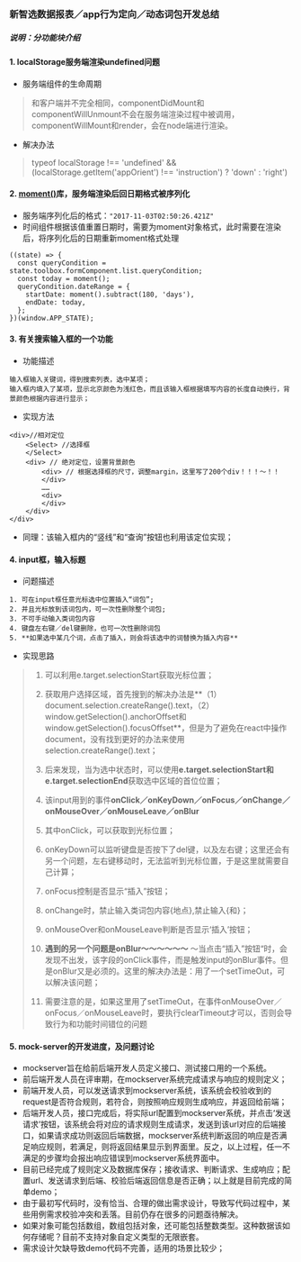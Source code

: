 ### 新智选数据报表／app行为定向／动态词包开发总结
##### *说明：分功能块介绍*

#### 1. localStorage服务端渲染undefined问题
+ 服务端组件的生命周期


> 和客户端并不完全相同，componentDidMount和componentWillUnmount不会在服务端渲染过程中被调用，componentWillMount和render，会在node端进行渲染。

+ 解决办法

> typeof localStorage !== 'undefined' && (localStorage.getItem('appOrient') !== 'instruction') ? 'down' : 'right')

#### 2. [moment()](http://momentjs.cn/)库，服务端渲染后回日期格式被序列化
+ 服务端序列化后的格式：`"2017-11-03T02:50:26.421Z"`
+ 时间组件根据该值重置日期时，需要为moment对象格式，此时需要在渲染后，将序列化后的日期重新moment格式处理

```
((state) => {
  const queryCondition = state.toolbox.formComponent.list.queryCondition;
  const today = moment();
  queryCondition.dateRange = {
    startDate: moment().subtract(180, 'days'),
    endDate: today,
  };
})(window.APP_STATE);
```
#### 3. 有关搜索输入框的一个功能
+ 功能描述

```
输入框输入关键词，得到搜索列表，选中某项；
输入框内填入了某项，显示北京颜色为浅红色，而且该输入框根据填写内容的长度自动换行，背景颜色根据内容进行显示；
```
+ 实现方法

```
<div>//相对定位
	<Select> //选择框
	</Select>
	<div> // 绝对定位，设置背景颜色
		<div> // 根据选择框的尺寸，调整margin，这里写了200个div！！！～！！
		</div>
		……
		<div>
		</div>
	</div>
</div>
```
+ 同理：该输入框内的“竖线”和“查询”按钮也利用该定位实现；

#### 4. input框，输入标题
+ 问题描述

```
1. 可在input框任意光标选中位置插入“词包”;
2. 并且光标放到该词包内，可一次性删除整个词包;
3. 不可手动输入类词包内容
4. 键盘左右键／del键删除，也可一次性删除词包
5. **如果选中某几个词，点击了插入，则会将该选中的词替换为插入内容**
```
+ 实现思路


> 1. 可以利用e.target.selectionStart获取光标位置；
> 
> 2. 获取用户选择区域，首先搜到的解决办法是**（1）document.selection.createRange().text，（2）window.getSelection().anchorOffset和window.getSelection().focusOffset**，但是为了避免在react中操作document，没有找到更好的办法来使用selection.createRange().text；
> 3. 后来发现，当为选中状态时，可以使用**e.target.selectionStart和e.target.selectionEnd**获取选中区域的首位位置；
> 4. 该input用到的事件**onClick／onKeyDown／onFocus／onChange／onMouseOver／onMouseLeave／onBlur**
> 5. 其中onClick，可以获取到光标位置；
> 6. onKeyDown可以监听键盘是否按下了del键，以及左右键；这里还会有另一个问题，左右键移动时，无法监听到光标位置，于是这里就需要自己计算；
> 7. onFocus控制是否显示“插入”按钮；
> 8. onChange时，禁止输入类词包内容{地点},禁止输入{和}；
> 9. onMouseOver和onMouseLeave判断是否显示‘插入’按钮；
> 
> 10. **遇到的另一个问题是onBlur～～～～～～**
>     ～当点击“插入”按钮“时，会发现不出发，该字段的onClick事件，而是触发input的onBlur事件。但是onBlur又是必须的。这里的解决办法是：用了一个setTimeOut，可以解决该问题；
> 11. 需要注意的是，如果这里用了setTimeOut，在事件onMouseOver／onFocus／onMouseLeave时，要执行clearTimeout才可以，否则会导致行为和功能时间错位的问题
> 
> 

#### 5. mock-server的开发进度，及问题讨论
+ mockserver旨在给前后端开发人员定义接口、测试接口用的一个系统。
+ 前后端开发人员在评审期，在mockserver系统完成请求与响应的规则定义；
+ 前端开发人员，可以发送请求到mockserver系统，该系统会校验收到的request是否符合规则，若符合，则按照响应规则生成响应，并返回给前端；
+ 后端开发人员，接口完成后，将实际url配置到mockserver系统，并点击‘发送请求’按钮，该系统会将对应的请求规则生成请求，发送到该url对应的后端接口，如果请求成功则返回后端数据，mockserver系统判断返回的响应是否满足响应规则，若满足，则将返回结果显示到界面里。反之，以上过程，任一不满足的步骤均会报出响应错误到mockserver系统界面中。
+ 目前已经完成了规则定义及数据库保存；接收请求、判断请求、生成响应；配置url、发送请求到后端、校验后端返回信息是否正确；以上就是目前完成的简单demo；
+ 由于最初写代码时，没有恰当、合理的做出需求设计，导致写代码过程中，某些用例需求校验冲突和丢落。目前仍存在很多的问题亟待解决。
+ 如果对象可能包括数组，数组包括对象，还可能包括整数类型。这种数据该如何存储呢？目前不支持对象自定义类型的无限嵌套。
+ 需求设计欠缺导致demo代码不完善，适用的场景比较少；



